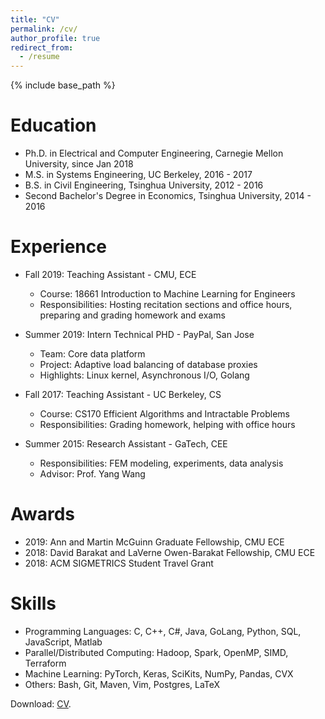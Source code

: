 ```yaml
---
title: "CV"
permalink: /cv/
author_profile: true
redirect_from:
  - /resume
---
```


{% include base_path %}

Education
======
* Ph.D. in Electrical and Computer Engineering, Carnegie Mellon University, since Jan 2018
* M.S. in Systems Engineering, UC Berkeley, 2016 - 2017
* B.S. in Civil Engineering, Tsinghua University, 2012 - 2016
* Second Bachelor's Degree in Economics, Tsinghua University, 2014 - 2016


Experience
======
* Fall 2019: Teaching Assistant - CMU, ECE
  * Course: 18661 Introduction to Machine Learning for Engineers
  * Responsibilities: Hosting recitation sections and office hours, preparing and grading homework and exams

* Summer 2019: Intern Technical PHD - PayPal, San Jose
  * Team: Core data platform
  * Project: Adaptive load balancing of database proxies
  * Highlights: Linux kernel, Asynchronous I/O, Golang

* Fall 2017: Teaching Assistant - UC Berkeley, CS
  * Course: CS170 Efficient Algorithms and Intractable Problems
  * Responsibilities: Grading homework, helping with office hours

* Summer 2015: Research Assistant - GaTech, CEE
  * Responsibilities: FEM modeling, experiments, data analysis
  * Advisor: Prof. Yang Wang

Awards
======
* 2019: Ann and Martin McGuinn Graduate Fellowship, CMU ECE
* 2018: David Barakat and LaVerne Owen-Barakat Fellowship, CMU ECE
* 2018: ACM SIGMETRICS Student Travel Grant


Skills
======
* Programming Languages: C, C++, C#, Java, GoLang, Python, SQL, JavaScript, Matlab
* Parallel/Distributed Computing: Hadoop, Spark, OpenMP, SIMD, Terraform
* Machine Learning: PyTorch, Keras, SciKits, NumPy, Pandas, CVX
* Others: Bash, Git, Maven, Vim, Postgres, LaTeX

Download: [CV](https://ycruan.github.io/files/CV_professional.pdf).
